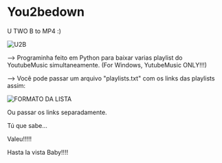 # You2bedown
U TWO B to MP4  :)

![U2B](https://github.com/faqezza/You2bedown/assets/148907985/08cb3337-175f-4d28-aa8f-3c6b6320bffd)



--> Programinha feito em Python para baixar varias playlist do YoutubeMusic simultaneamente. (For Windows, YutubeMusic ONLY!!!)

--> Você pode passar um arquivo "playlists.txt" com os links das playlists assim:

![FORMATO DA LISTA](https://github.com/faqezza/You2bedown/assets/148907985/a1b4cee9-2de4-44f0-af77-58fa92fc7db3)

Ou passar os links separadamente.

Tú que sabe...

Valeu!!!!!

Hasta la vista Baby!!!!
